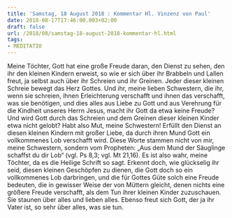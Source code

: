 ```yaml
---
title: 'Samstag, 18 August 2018 : Kommentar Hl. Vinzenz von Paul'
date: 2018-08-17T17:46:00.003+02:00
draft: false
url: /2018/08/samstag-18-august-2018-kommentar-hl.html
tags: 
- MEDITATIO
---
```


Meine Töchter, Gott hat eine große Freude daran, den Dienst zu sehen, den ihr den kleinen Kindern erweist, so wie er sich über ihr Brabbeln und Lallen freut, ja selbst auch über ihr Schreien und ihr Greinen. Jeder dieser kleinen Schreie bewegt das Herz Gottes. Und ihr, meine lieben Schwestern, die ihr, wenn sie schreien, ihnen Erleichterung verschafft und ihnen das verschafft, was sie benötigen, und dies alles aus Liebe zu Gott und aus Verehrung für die Kindheit unseres Herrn Jesus, macht ihr Gott da etwa keine Freude? Und wird Gott durch das Schreien und dem Greinen dieser kleinen Kinder etwa nicht gelobt? Habt also Mut, meine Schwestern! Erfüllt den Dienst an diesen kleinen Kindern mit großer Liebe, da durch ihren Mund Gott ein vollkommenes Lob verschafft wird. Diese Worte stammen nicht von mir, meine Schwestern, sondern vom Propheten: „Aus dem Mund der Säuglinge schaffst du dir Lob“ (vgl. Ps 8,3; vgl. Mt 21,16). Es ist also wahr, meine Töchter, da es die Heilige Schrift so sagt. Erkennt doch, wie glückselig ihr seid, diesen kleinen Geschöpfen zu dienen, die Gott doch so ein vollkommenes Lob darbringen, und die für Gottes Güte solch eine Freude bedeuten, die in gewisser Weise der von Müttern gleicht, denen nichts eine größere Freude verschafft, als dem Tun ihrer kleinen Kinder zuzuschauen. Sie staunen über alles und lieben alles. Ebenso freut sich Gott, der ja ihr Vater ist, so sehr über alles, was sie tun.